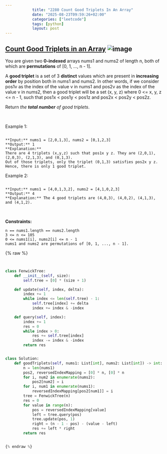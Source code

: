 ```yaml
---
            title: "2280 Count Good Triplets In An Array"
            date: "2025-08-23T09:59:26+02:00"
            categories: ["leetcode"]
            tags: [python]
            layout: post
---
```

            
## [Count Good Triplets in an Array](https://leetcode.com/problems/count-good-triplets-in-an-array) ![image](https://img.shields.io/badge/Difficulty-Hard-red)

You are given two **0-indexed** arrays nums1 and nums2 of length n, both of which are **permutations** of [0, 1, ..., n - 1].

A **good triplet** is a set of 3 **distinct** values which are present in **increasing order** by position both in nums1 and nums2. In other words, if we consider pos1v as the index of the value v in nums1 and pos2v as the index of the value v in nums2, then a good triplet will be a set (x, y, z) where 0 <= x, y, z <= n - 1, such that pos1x < pos1y < pos1z and pos2x < pos2y < pos2z.

Return *the **total number** of good triplets*.

 

Example 1:

```

**Input:** nums1 = [2,0,1,3], nums2 = [0,1,2,3]
**Output:** 1
**Explanation:** 
There are 4 triplets (x,y,z) such that pos1x y z. They are (2,0,1), (2,0,3), (2,1,3), and (0,1,3). 
Out of those triplets, only the triplet (0,1,3) satisfies pos2x y z. Hence, there is only 1 good triplet.

```

Example 2:

```

**Input:** nums1 = [4,0,1,3,2], nums2 = [4,1,0,2,3]
**Output:** 4
**Explanation:** The 4 good triplets are (4,0,3), (4,0,2), (4,1,3), and (4,1,2).

```

 

**Constraints:**

	n == nums1.length == nums2.length
	3 <= n <= 105
	0 <= nums1[i], nums2[i] <= n - 1
	nums1 and nums2 are permutations of [0, 1, ..., n - 1].

{% raw %}


```python


class FenwickTree:
    def __init__(self, size):
        self.tree = [0] * (size + 1)

    def update(self, index, delta):
        index += 1
        while index <= len(self.tree) - 1:
            self.tree[index] += delta
            index += index & -index

    def query(self, index):
        index += 1
        res = 0
        while index > 0:
            res += self.tree[index]
            index -= index & -index
        return res


class Solution:
    def goodTriplets(self, nums1: List[int], nums2: List[int]) -> int:
        n = len(nums1)
        pos2, reversedIndexMapping = [0] * n, [0] * n
        for i, num2 in enumerate(nums2):
            pos2[num2] = i
        for i, num1 in enumerate(nums1):
            reversedIndexMapping[pos2[num1]] = i
        tree = FenwickTree(n)
        res = 0
        for value in range(n):
            pos = reversedIndexMapping[value]
            left = tree.query(pos)
            tree.update(pos, 1)
            right = (n - 1 - pos) - (value - left)
            res += left * right
        return res


{% endraw %}
```
